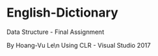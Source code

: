 # English-Dictionary
Data Structure - Final Assignment

By Hoang-Vu Le\n
Using CLR - Visual Studio 2017
